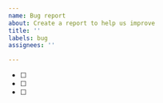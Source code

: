 ```yaml
---
name: Bug report
about: Create a report to help us improve
title: ''
labels: bug
assignees: ''

---
```


- [ ]
- [ ]
- [ ]
